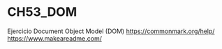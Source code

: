 # CH53_DOM
Ejercicio Document Object Model (DOM)
https://commonmark.org/help/
https://www.makeareadme.com/
